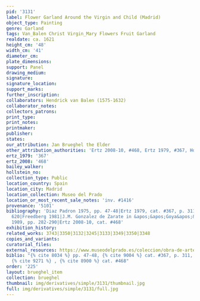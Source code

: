 ```yaml
---
pid: '3131'
label: Flower Garland Around the Virgin and Child (Madrid)
object_type: Painting
genre: Garland
tags: Van_Balen Christ Virgin_Mary Flowers Fruit Garland
realdate: ca. 1621
height_cm: '48'
width_cm: '41'
diameter_cm: 
plate_dimensions: 
support: Panel
drawing_medium: 
signature: 
signature_location: 
support_marks: 
further_inscription: 
collaborators: Hendrick van Balen (1575-1632)
collaborator_notes: 
collectors_patrons: 
print_type: 
print_notes: 
printmaker: 
publisher: 
states: 
our_attribution: Jan Brueghel the Elder
other_attribution_authorities: 'Ertz 2008-10, #468, Ertz 1979, #367, Honig database'
ertz_1979: '367'
ertz_2008: '468'
bailey_walker: 
hollstein_no: 
collection_type: Public
location_country: Spain
location_city: Madrid
location_collection: Museo del Prado
location_or_most_recent_sale_notes: 'inv. #1416'
provenance: '5101'
bibliography: 'Diaz Padron 1975, pp. 47-48|Ertz 1979, cat. #367, p. 311, 323, 325,
  620|Freedberg 1981|J.M. Gonzalez de Zarate in &apos;&apos;Goya&apos;&apos;, 209,
  1989, pp. 282-290|Ertz 2008-10, cat. #468'
exhibition_history: 
related_works: 3743|3350|3132|3245|3133|3349|3350|3348
copies_and_variants: 
curatorial_files: 
external_resources: https://www.museodelprado.es/coleccion/obra-de-arte/guirnalda-con-la-virgen-y-el-nio/291e5bbe-1909-4d73-9b03-f094d1469e4d
biblio: "{% cite 8034 %} pp. 47-48, {% cite 9004 %} cat. #367, p. 311, 323, 325, 620,
  {% cite 9271 %} , {% cite 8900 %} cat. #468"
order: '225'
layout: brueghel_item
collection: brueghel
thumbnail: img/derivatives/simple/3131/thumbnail.jpg
full: img/derivatives/simple/3131/full.jpg
---
```

